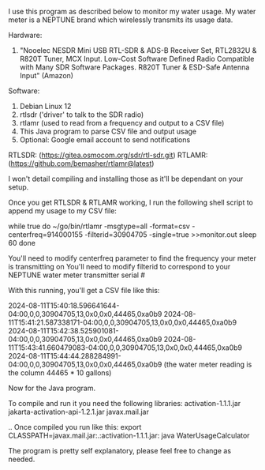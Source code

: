 
I use this program as described below to monitor my water usage. My water meter is a NEPTUNE brand which wirelessly transmits its usage data.

Hardware:
1. "Nooelec NESDR Mini USB RTL-SDR & ADS-B Receiver Set, RTL2832U & R820T Tuner, MCX Input. Low-Cost Software Defined Radio Compatible with Many SDR Software Packages. R820T Tuner & ESD-Safe Antenna Input" (Amazon)

Software:
1. Debian Linux 12
2. rtlsdr ('driver' to talk to the SDR radio)
3. rtlamr (used to read from a frequency and output to a CSV file)
4. This Java program to parse CSV file and output usage
5. Optional: Google email account to send notifications


RTLSDR: (https://gitea.osmocom.org/sdr/rtl-sdr.git)
RTLAMR: (https://github.com/bemasher/rtlamr@latest)

I won't detail compiling and installing those as it'll be dependant on your setup.

Once you get RTLSDR & RTLAMR working, I run the following shell script to append my usage to my CSV file:

while true
do
  ~/go/bin/rtlamr  -msgtype=all -format=csv -centerfreq=914000155 -filterid=30904705 -single=true >>monitor.out
  sleep 60
done

You'll need to modify centerfreq parameter to find the frequency your meter is transmitting on
You'll need to modify filterid to correspond to your NEPTUNE water meter transmitter serial #

With this running, you'll get a CSV file like this:

2024-08-11T15:40:18.596641644-04:00,0,0,30904705,13,0x0,0x0,44465,0xa0b9
2024-08-11T15:41:21.587338171-04:00,0,0,30904705,13,0x0,0x0,44465,0xa0b9
2024-08-11T15:42:38.525901081-04:00,0,0,30904705,13,0x0,0x0,44465,0xa0b9
2024-08-11T15:43:41.660479083-04:00,0,0,30904705,13,0x0,0x0,44465,0xa0b9
2024-08-11T15:44:44.288284991-04:00,0,0,30904705,13,0x0,0x0,44465,0xa0b9
(the water meter reading is the column 44465 * 10 gallons)

Now for the Java program.

To compile and run it you need the following libraries:
activation-1.1.1.jar
jakarta-activation-api-1.2.1.jar
javax.mail.jar

.. Once compiled you run like this:
export CLASSPATH=javax.mail.jar:.:activation-1.1.1.jar:
java WaterUsageCalculator <csv file> <smtp username> <smtp password>

The program is pretty self explanatory, please feel free to change as needed.






